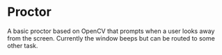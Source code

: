 # Proctor
A basic proctor based on OpenCV that prompts when a user looks away from the screen. Currently the window beeps but can be routed to some other task.
